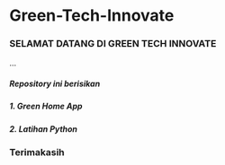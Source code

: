 # Green-Tech-Innovate
### SELAMAT DATANG DI GREEN TECH INNOVATE
...
##### Repository ini berisikan
##### 1. Green Home App
##### 2. Latihan Python

### Terimakasih
